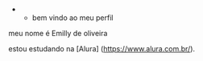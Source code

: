 * * bem vindo ao meu perfil
    
meu nome é Emilly de oliveira

estou estudando na [Alura] (https://www.alura.com.br/).



                                                                            
                                                                                                        
                                                                                                        
                                                                                                        
                                                                                                        
                                                                                                        
                                                                                                        
                                                                                                        
                                                                                                        
                                                                                                       
                                                                                                       
                                                                                                       
                                                                                                       
                                                                                                       
                                                                                                       
                                                                                                                                                                             
                                                                                                       
                                                                                                       
                                                                                                       
                                                                                                              
                                                                                                                                                                                                          
                                                                                                     
                                                                                                     
                                                                                                     
                                                                                                     
                                                                                                     
                                                                                                     
                                                                                                     
                                                                                                     
                                                                                                     
                                                                                                     
                                                                                                     
                                                                                                     
                                                                                          

